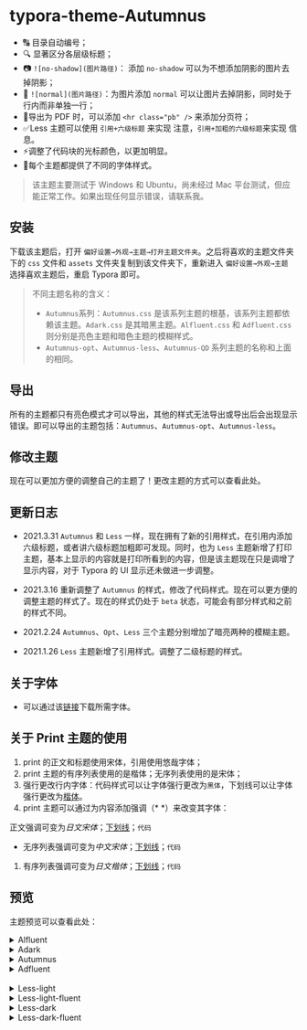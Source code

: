 # typora-theme-Autumnus

+ 🔠 目录自动编号；
+ 🔍 显著区分各层级标题；
+ 📷 `![no-shadow](图片路径)`： 添加 `no-shadow` 可以为不想添加阴影的图片去掉阴影；
+ 🎴 `![normal](图片路径)`：为图片添加 `normal` 可以让图片去掉阴影，同时处于行内而非单独一行；
+ 📖导出为 PDF 时，可以添加 `<hr class="pb" />` 来添加分页符；
+ ✅Less 主题可以使用 `引用+六级标题` 来实现 注意，`引用+加粗的六级标题`来实现 信息。
+ ⚡调整了代码块的光标颜色，以更加明显。
+ 🔧每个主题都提供了不同的字体样式。

> 该主题主要测试于  Windows 和 Ubuntu，尚未经过 Mac 平台测试，但应能正常工作。如果出现任何显示错误，请联系我。

##  安装

下载该主题后，打开 `偏好设置→外观→主题→打开主题文件夹`。之后将喜欢的主题文件夹下的 `css` 文件和 `assets` 文件夹复制到该文件夹下，重新进入 `偏好设置→外观→主题` 选择喜欢主题后，重启 Typora 即可。

> 不同主题名称的含义：
>
> + `Autumnus`系列：`Autumnus.css` 是该系列主题的根基，该系列主题都依赖该主题。`Adark.css` 是其暗黑主题。`Alfluent.css` 和 `Adfluent.css` 则分别是亮色主题和暗色主题的模糊样式。
> + `Autumnus-opt`、`Autumnus-less`、`Autumnus-QD` 系列主题的名称和上面的相同。

## 导出

所有的主题都只有亮色模式才可以导出，其他的样式无法导出或导出后会出现显示错误。即可以导出的主题包括：`Autumnus`、`Autumnus-opt`、`Autumnus-less`。

## 修改主题

现在可以更加方便的调整自己的主题了！更改主题的方式可以查看此处。

## <span id="update">更新日志</span>

+ 2021.3.31 `Autumnus` 和 `Less` 一样，现在拥有了新的引用样式，在引用内添加六级标题，或者讲六级标题加粗即可发现。同时，也为 `Less` 主题新增了打印主题，基本上显示的内容就是打印所看到的内容，但是该主题现在只是调增了显示内容，对于 Typora 的 UI 显示还未做进一步调整。

+ 2021.3.16 重新调整了 `Autumnus` 的样式，修改了代码样式。现在可以更方便的调整主题的样式了。现在的样式仍处于 `beta` 状态，可能会有部分样式和之前的样式不同。

+ 2021.2.24 `Autumnus`、`Opt`、`Less` 三个主题分别增加了暗亮两种的模糊主题。

+ 2021.1.26  `Less` 主题新增了引用样式。调整了二级标题的样式。

## <span id="font">关于字体</span>

  + 可以通过该[链接](https://gitee.com/soanguy/typora-theme-autumnus-font)下载所需字体。

## 关于 Print 主题的使用

1. print 的正文和标题使用宋体，引用使用悠哉字体；
1. print 主题的有序列表使用的是楷体；无序列表使用的是宋体；
1. 强行更改行内字体：代码样式可以让字体强行更改为`黑体`，下划线可以让字体强行更改为<u>楷体</u>。
1. print 主题可以通过为内容添加强调（\* \*）来改变其字体：

​         正文强调可变为*日文宋体*；<u>下划线</u>；`代码`

+ 无序列表强调可变为*中文宋体*；<u>下划线</u>；`代码`
1.  有序列表强调可变为*日文楷体*；<u>下划线</u>；`代码`

## 预览

主题预览可以查看此处：

<details>
  <summary>Alfluent</summary>
  <img src="https://i.loli.net/2021/03/17/cjY8tZfVwMiLqDC.png" alt="alfluent.png">
  </details>
  <details>
  <summary>Adark</summary>
  <img src="https://i.loli.net/2021/03/17/Mpr71zkiNHhbT8w.jpg" alt="adark"  />
  </details>
  <details>
  <summary>Autumnus</summary>
  <img src="https://i.loli.net/2021/03/17/XCx2LUzVS6DfJEj.jpg" alt="Autumnus" />
  </details>
  <details>
  <summary>Adfluent</summary>
   <img src="https://i.loli.net/2021/03/17/CgiI5UM7rbp1oz4.png" alt="adfluent.png" />
</details>

<br/>

<details>
  <summary>Less-light</summary>
<img src="https://i.loli.net/2021/03/31/q7oNCebh3zF4anZ.png" >
</details>
<details>
  <summary>Less-light-fluent</summary>
<img src="https://i.loli.net/2021/03/31/T6BIYZalUDRd8Gv.png" >
</details>
<details>
  <summary>Less-dark</summary>
<img src="https://i.loli.net/2021/03/31/PU76fXOnLWayh5k.png" >
</details>
<details>
  <summary>Less-dark-fluent</summary>
<img src="https://i.loli.net/2021/03/31/b9GrRM82Wu6B37O.png" >
</details>

